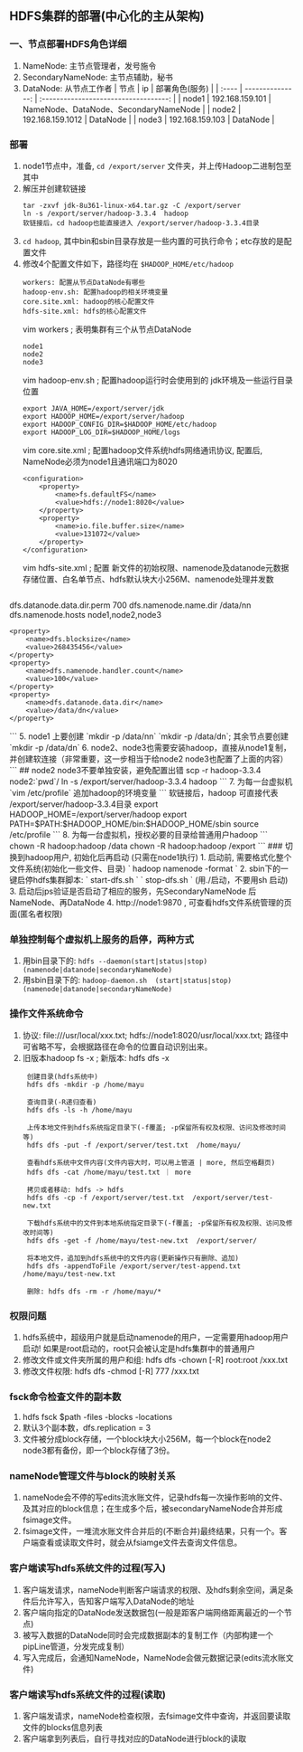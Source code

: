 ## HDFS集群的部署(中心化的主从架构)


### 一、节点部署HDFS角色详细
1. NameNode: 主节点管理者，发号施令
2. SecondaryNameNode: 主节点辅助，秘书
3. DataNode: 从节点工作者
| 节点  |               ip |            部署角色(服务)             |
| :---- | ---------------: | :-----------------------------------: |
| node1 |  192.168.159.101 | NameNode、DataNode、SecondaryNameNode |
| node2 | 192.168.159.1012 |               DataNode                |
| node3 |  192.168.159.103 |               DataNode                |

### 部署
1. node1节点中，准备, `cd /export/server` 文件夹，并上传Hadoop二进制包至其中
2. 解压并创建软链接
    ```
    tar -zxvf jdk-8u361-linux-x64.tar.gz -C /export/server
    ln -s /export/server/hadoop-3.3.4  hadoop
    软链接后，cd hadoop也能直接进入 /export/server/hadoop-3.3.4目录
    ```
3. `cd hadoop`, 其中bin和sbin目录存放是一些内置的可执行命令；etc存放的是配置文件
4. 修改4个配置文件如下，路径均在 `$HADOOP_HOME/etc/hadoop`
    ```
    workers: 配置从节点DataNode有哪些
    hadoop-env.sh: 配置hadoop的相关环境变量
    core.site.xml: hadoop的核心配置文件
    hdfs-site.xml: hdfs的核心配置文件
    ```   
    vim workers ; 表明集群有三个从节点DataNode  
    ```
    node1
    node2
    node3
    ```      
    vim hadoop-env.sh ; 配置hadoop运行时会使用到的 jdk环境及一些运行目录位置  
    ```
    export JAVA_HOME=/export/server/jdk
    export HADOOP_HOME=/export/server/hadoop
    export HADOOP_CONFIG_DIR=$HADOOP_HOME/etc/hadoop
    export HADOOP_LOG_DIR=$HADOOP_HOME/logs
    ```  
    vim core.site.xml ; 配置hadoop文件系统hdfs网络通讯协议, 配置后, NameNode必须为node1且通讯端口为8020  
    ```
    <configuration>
        <property>
            <name>fs.defaultFS</name>
            <value>hdfs://node1:8020</value>
        </property>
        <property>
            <name>io.file.buffer.size</name>
            <value>131072</value>
        </property>    
    </configuration>
    ```
    vim hdfs-site.xml ; 配置 新文件的初始权限、namenode及datanode元数据存储位置、白名单节点、hdfs默认块大小256M、namenode处理并发数
    ```
<configuration>
    <property>
        <name>dfs.datanode.data.dir.perm</name>
        <value>700</value>
    </property>
    <property>
        <name>dfs.namenode.name.dir</name>
        <value>/data/nn</value>
    </property>    
    <property>
        <name>dfs.namenode.hosts</name>
        <value>node1,node2,node3</value>
    </property>

    <property>
        <name>dfs.blocksize</name>
        <value>268435456</value>
    </property>
    <property>
        <name>dfs.namenode.handler.count</name>
        <value>100</value>
    </property>    
    <property>
        <name>dfs.datanode.data.dir</name>
        <value>/data/dn</value>
    </property>    
</configuration>
    ```
5. node1 上要创建 `mkdir -p /data/nn`  `mkdir -p /data/dn`; 其余节点要创建 `mkdir -p /data/dn`
6. node2、node3也需要安装hadoop，直接从node1复制，并创建软连接（非常重要，这一步相当于给node2 node3也配置了上面的内容）
    ```
    ## node2 node3不要单独安装，避免配置出错
    scp -r hadoop-3.3.4 node2:`pwd`/
    ln -s /export/server/hadoop-3.3.4  hadoop  
    ```
7. 为每一台虚拟机`vim /etc/profile` 追加hadoop的环境变量              
    ```
    软链接后，hadoop 可直接代表 /export/server/hadoop-3.3.4目录
	export HADOOP_HOME=/export/server/hadoop
	export PATH=$PATH:$HADOOP_HOME/bin:$HADOOP_HOME/sbin
    source /etc/profile
    ```
8. 为每一台虚拟机，授权必要的目录给普通用户hadoop
    ```
    chown -R hadoop:hadoop /data
    chown -R hadoop:hadoop /export
    ```      
### 切换到hadoop用户, 初始化后再启动 (只需在node1执行)
1. 启动前, 需要格式化整个文件系统(初始化一些文件、目录) ` hadoop namenode -format `
2. sbin下的一键启停hdfs集群脚本: ` start-dfs.sh `  ` stop-dfs.sh ` (用./启动，不要用sh 启动)
3. 启动后jps验证是否启动了相应的服务，先SecondaryNameNode 后NameNode、再DataNode
4. http://node1:9870 , 可查看hdfs文件系统管理的页面(匿名者权限)

### 单独控制每个虚拟机上服务的启停，两种方式
1. 用bin目录下的: `hdfs --daemon(start|status|stop) (namenode|datanode|secondaryNameNode) ` 
2. 用sbin目录下的: `hadoop-daemon.sh  (start|status|stop) (namenode|datanode|secondaryNameNode) ` 

### 操作文件系统命令
1. 协议: file:///usr/local/xxx.txt; hdfs://node1:8020/usr/local/xxx.txt; 路径中可省略不写，会根据路径在命令的位置自动识别出来。
2. 旧版本hadoop fs -x ; 新版本: hdfs dfs -x
   ```
    创建目录(hdfs系统中)
    hdfs dfs -mkdir -p /home/mayu

    查询目录(-R递归查看)
    hdfs dfs -ls -h /home/mayu

    上传本地文件到hdfs系统指定目录下(-f覆盖; -p保留所有权及权限、访问及修改时间等)
    hdfs dfs -put -f /export/server/test.txt  /home/mayu/

    查看hdfs系统中文件内容(文件内容大时，可以用上管道 | more, 然后空格翻页)
    hdfs dfs -cat /home/mayu/test.txt ｜ more

    拷贝或者移动: hdfs -> hdfs
    hdfs dfs -cp -f /export/server/test.txt  /export/server/test-new.txt

    下载hdfs系统中的文件到本地系统指定目录下(-f覆盖; -p保留所有权及权限、访问及修改时间等)
    hdfs dfs -get -f /home/mayu/test-new.txt  /export/server/

    将本地文件，追加到hdfs系统中的文件内容(更新操作只有删除、追加)
    hdfs dfs -appendToFile /export/server/test-append.txt  /home/mayu/test-new.txt

    删除: hdfs dfs -rm -r /home/mayu/*
   ```

### 权限问题
1. hdfs系统中，超级用户就是启动namenode的用户，一定需要用hadoop用户启动! 如果是root启动的，root只会被认定是hdfs集群中的普通用户
2. 修改文件或文件夹所属的用户和组: hdfs dfs -chown [-R] root:root /xxx.txt
3. 修改文件权限: hdfs dfs -chmod [-R] 777 /xxx.txt


### fsck命令检查文件的副本数
1. hdfs fsck $path -files -blocks -locations
2. 默认3个副本数，dfs.replication = 3
3. 文件被分成block存储，一个block块大小256M，每一个block在node2 node3都有备份，即一个block存储了3份。

### nameNode管理文件与block的映射关系
1. nameNode会不停的写edits流水账文件，记录hdfs每一次操作影响的文件、及其对应的block信息；在生成多个后，被secondaryNameNode合并形成fsimage文件。
2. fsimage文件，一堆流水账文件合并后的(不断合并)最终结果，只有一个。客户端查看或读取文件时，就会从fsiamge文件去查询文件信息。

### 客户端读写hdfs系统文件的过程(写入)
1. 客户端发请求，nameNode判断客户端请求的权限、及hdfs剩余空间，满足条件后允许写入，告知客户端写入DataNode的地址
2. 客户端向指定的DataNode发送数据包(一般是距客户端网络距离最近的一个节点)
3. 被写入数据的DataNode同时会完成数据副本的复制工作（内部构建一个pipLine管道，分发完成复制）
4. 写入完成后，会通知NameNode，NameNode会做元数据记录(edits流水账文件)

### 客户端读写hdfs系统文件的过程(读取)
1. 客户端发请求，nameNode检查权限，去fsimage文件中查询，并返回要读取文件的blocks信息列表
2. 客户端拿到列表后，自行寻找对应的DataNode进行block的读取